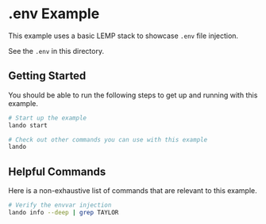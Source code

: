 .env Example
============

This example uses a basic LEMP stack to showcase `.env` file injection.

See the `.env` in this directory.

Getting Started
---------------

You should be able to run the following steps to get up and running with this example.

```bash
# Start up the example
lando start

# Check out other commands you can use with this example
lando
```

Helpful Commands
----------------

Here is a non-exhaustive list of commands that are relevant to this example.

```bash
# Verify the envvar injection
lando info --deep | grep TAYLOR
```
